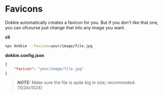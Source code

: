 # Favicons

Dokkie automatically creates a favicon for you. But if you don't like that one, you can ofcourse just
change that into any image you want.

**cli**

```bash
npx dokkie --favicon=your/image/file.jpg
```

**dokkie.config.json**

```json
{
	"favicon": "your/image/file.jpg"
}
```

> **_NOTE:_** Make sure the file is quite big in size; recommeded: (1024x1024)

